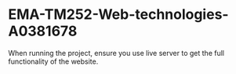 # EMA-TM252-Web-technologies-A0381678

When running the project, ensure you use live server to get the full functionality of the website.